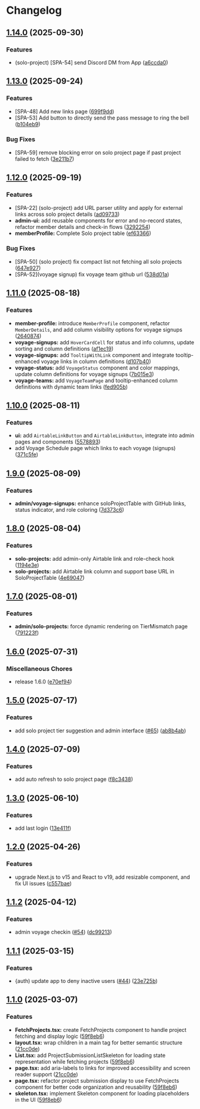 # Changelog

## [1.14.0](https://github.com/chingu-x/chingu-soloproject-evaluation-app/compare/v1.13.0...v1.14.0) (2025-09-30)


### Features

* (solo-project) [SPA-54] send Discord DM from App ([a6ccda0](https://github.com/chingu-x/chingu-soloproject-evaluation-app/commit/a6ccda037ce302ee945a147fceacdfc63d1c339e))

## [1.13.0](https://github.com/chingu-x/chingu-soloproject-evaluation-app/compare/v1.12.0...v1.13.0) (2025-09-24)


### Features

* [SPA-48] Add new links page ([699f9dd](https://github.com/chingu-x/chingu-soloproject-evaluation-app/commit/699f9ddcc87aeb381e3aa48acba0a8ab2bcb2465))
* [SPA-53] Add button to directly send the pass message to ring the bell ([b104eb9](https://github.com/chingu-x/chingu-soloproject-evaluation-app/commit/b104eb9740a408719405e8c87cf2fdad680a0f81))


### Bug Fixes

* [SPA-59] remove blocking error on solo project page if past project failed to fetch ([3e211b7](https://github.com/chingu-x/chingu-soloproject-evaluation-app/commit/3e211b7b5c77720958390cb8b19ba762eae20b3c))

## [1.12.0](https://github.com/chingu-x/chingu-soloproject-evaluation-app/compare/v1.11.0...v1.12.0) (2025-09-19)


### Features

* [SPA-22] (solo-project) add URL parser utility and apply for external links across solo project details ([ad09733](https://github.com/chingu-x/chingu-soloproject-evaluation-app/commit/ad09733e9507386fb9f1db2f748a6023a3fb501b))
* **admin-ui:** add reusable components for error and no-record states, refactor member details and check-in flows ([3292254](https://github.com/chingu-x/chingu-soloproject-evaluation-app/commit/3292254175449208e594a36f995594342f488f76))
* **memberProfile:** Complete Solo project table ([ef63366](https://github.com/chingu-x/chingu-soloproject-evaluation-app/commit/ef63366a4aaaf6af37d7a93dda81a870422edb46))


### Bug Fixes

* [SPA-50] (solo project) fix compact list not fetching all solo projects ([647e927](https://github.com/chingu-x/chingu-soloproject-evaluation-app/commit/647e9272f11d0401e35c676a9f6d35a1422f5d61))
* [SPA-52](voyage signup) fix voyage team github url ([538d01a](https://github.com/chingu-x/chingu-soloproject-evaluation-app/commit/538d01a2c4e7c607890bee2bbed0ba70a9f28786))

## [1.11.0](https://github.com/chingu-x/chingu-soloproject-evaluation-app/compare/v1.10.0...v1.11.0) (2025-08-18)


### Features

* **member-profile:** introduce `MemberProfile` component, refactor `MemberDetails`, and add column visibility options for voyage signups ([2640874](https://github.com/chingu-x/chingu-soloproject-evaluation-app/commit/2640874f695d86e5b38e3dca856d4caf85de3eea))
* **voyage-signups:** add `HoverCardCell` for status and info columns, update sorting and column definitions ([af1ec19](https://github.com/chingu-x/chingu-soloproject-evaluation-app/commit/af1ec190de21ab9449804dce83ed58b69d8e7982))
* **voyage-signups:** add `TooltipWithLink` component and integrate tooltip-enhanced voyage links in column definitions ([d107b40](https://github.com/chingu-x/chingu-soloproject-evaluation-app/commit/d107b401fa7fa60b2b0cbb8f5a3ee93bf6f145ff))
* **voyage-status:** add `VoyageStatus` component and color mappings, update column definitions for voyage signups ([7b015e3](https://github.com/chingu-x/chingu-soloproject-evaluation-app/commit/7b015e3b6c69defd88350c17cadce70b8498b58f))
* **voyage-teams:** add `VoyageTeamPage` and tooltip-enhanced column definitions with dynamic team links ([fed905b](https://github.com/chingu-x/chingu-soloproject-evaluation-app/commit/fed905b678203b6907a1f1954bab5e79e53e6c57))

## [1.10.0](https://github.com/cherylli/chingu-soloproject-evaluation-app/compare/v1.9.0...v1.10.0) (2025-08-11)

### Features

- **ui:** add `AirtableLinkButton` and `AirtableLinkButton`, integrate into admin pages and components ([5578893](https://github.com/cherylli/chingu-soloproject-evaluation-app/commit/55788935868916252af3786302341606a01907b5))
- add Voyage Schedule page which links to each voyage (signups) ([371c5fe](https://github.com/cherylli/chingu-soloproject-evaluation-app/commit/371c5fe3b0278d51de0e781e93dd25e3e6b0f814))

## [1.9.0](https://github.com/cherylli/chingu-soloproject-evaluation-app/compare/v1.8.0...v1.9.0) (2025-08-09)

### Features

- **admin/voyage-signups:** enhance soloProjectTable with GitHub links, status indicator, and role coloring ([7d373c6](https://github.com/cherylli/chingu-soloproject-evaluation-app/commit/7d373c63732ed4ec6d29aeac99a122dcfc3a6e3d))

## [1.8.0](https://github.com/cherylli/chingu-soloproject-evaluation-app/compare/v1.7.0...v1.8.0) (2025-08-04)

### Features

- **solo-projects:** add admin-only Airtable link and role-check hook ([1194e3e](https://github.com/cherylli/chingu-soloproject-evaluation-app/commit/1194e3e82da93252ab2bedef0892c0f633c5b38a))
- **solo-projects:** add Airtable link column and support base URL in SoloProjectTable ([4e69047](https://github.com/cherylli/chingu-soloproject-evaluation-app/commit/4e69047f55fe3a886266b9e2de3472f93c19b601))

## [1.7.0](https://github.com/cherylli/chingu-soloproject-evaluation-app/compare/v1.6.0...v1.7.0) (2025-08-01)

### Features

- **admin/solo-projects:** force dynamic rendering on TierMismatch page ([791223f](https://github.com/cherylli/chingu-soloproject-evaluation-app/commit/791223fbca3531e93bf9c53126afc1a8e3683644))

## [1.6.0](https://github.com/cherylli/chingu-soloproject-evaluation-app/compare/v1.5.0...v1.6.0) (2025-07-31)

### Miscellaneous Chores

- release 1.6.0 ([e70ef94](https://github.com/cherylli/chingu-soloproject-evaluation-app/commit/e70ef94e79f32ef8b00ca224e2a53b48a9268cc0))

## [1.5.0](https://github.com/cherylli/chingu-soloproject-evaluation-app/compare/v1.4.0...v1.5.0) (2025-07-17)

### Features

- add solo project tier suggestion and admin interface ([#65](https://github.com/cherylli/chingu-soloproject-evaluation-app/issues/65)) ([ab8b4ab](https://github.com/cherylli/chingu-soloproject-evaluation-app/commit/ab8b4ab069877c91498774fa6477c73acbe12a1b))

## [1.4.0](https://github.com/cherylli/chingu-soloproject-evaluation-app/compare/v1.3.0...v1.4.0) (2025-07-09)

### Features

- add auto refresh to solo project page ([f8c3438](https://github.com/cherylli/chingu-soloproject-evaluation-app/commit/f8c3438b755c18fce7183b5d39b21bfe5929a971))

## [1.3.0](https://github.com/cherylli/chingu-soloproject-evaluation-app/compare/v1.2.0...v1.3.0) (2025-06-10)

### Features

- add last login ([13e411f](https://github.com/cherylli/chingu-soloproject-evaluation-app/commit/13e411f849341657e824d6fed36f38f43208c0b6))

## [1.2.0](https://github.com/cherylli/chingu-soloproject-evaluation-app/compare/v1.1.2...v1.2.0) (2025-04-26)

### Features

- upgrade Next.js to v15 and React to v19, add resizable component, and fix UI issues ([c557bae](https://github.com/cherylli/chingu-soloproject-evaluation-app/commit/c557bae18daf94e8573729b6f5c82eaaf0912319))

## [1.1.2](https://github.com/cherylli/chingu-soloproject-evaluation-app/compare/v1.1.1...v1.1.2) (2025-04-12)

### Features

- admin voyage checkin ([#54](https://github.com/cherylli/chingu-soloproject-evaluation-app/issues/54)) ([dc99213](https://github.com/cherylli/chingu-soloproject-evaluation-app/commit/dc99213b57d42859c8ba500029954e7edce824e7))

## [1.1.1](https://github.com/cherylli/chingu-soloproject-evaluation-app/compare/v1.1.0...v1.1.1) (2025-03-15)

### Features

- {auth) update app to deny inactive users ([#44](https://github.com/cherylli/chingu-soloproject-evaluation-app/issues/44)) ([23e725b](https://github.com/cherylli/chingu-soloproject-evaluation-app/commit/23e725bbc0b3968376e7a2d72877a39795288956))

## [1.1.0](https://github.com/cherylli/chingu-soloproject-evaluation-app/compare/v1.0.0...v1.1.0) (2025-03-07)

### Features

- **FetchProjects.tsx:** create FetchProjects component to handle project fetching and display logic ([59f8eb6](https://github.com/cherylli/chingu-soloproject-evaluation-app/commit/59f8eb62dfba9e278fe4180b3410a8ea5c80ecdd))
- **layout.tsx:** wrap children in a main tag for better semantic structure ([21cc0de](https://github.com/cherylli/chingu-soloproject-evaluation-app/commit/21cc0de79e885da25912b98f7265b48565be4c9e))
- **List.tsx:** add ProjectSubmissionListSkeleton for loading state representation while fetching projects ([59f8eb6](https://github.com/cherylli/chingu-soloproject-evaluation-app/commit/59f8eb62dfba9e278fe4180b3410a8ea5c80ecdd))
- **page.tsx:** add aria-labels to links for improved accessibility and screen reader support ([21cc0de](https://github.com/cherylli/chingu-soloproject-evaluation-app/commit/21cc0de79e885da25912b98f7265b48565be4c9e))
- **page.tsx:** refactor project submission display to use FetchProjects component for better code organization and reusability ([59f8eb6](https://github.com/cherylli/chingu-soloproject-evaluation-app/commit/59f8eb62dfba9e278fe4180b3410a8ea5c80ecdd))
- **skeleton.tsx:** implement Skeleton component for loading placeholders in the UI ([59f8eb6](https://github.com/cherylli/chingu-soloproject-evaluation-app/commit/59f8eb62dfba9e278fe4180b3410a8ea5c80ecdd))
